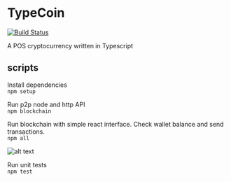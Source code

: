 # TypeCoin

[![Build Status](https://travis-ci.com/SC4RECOIN/TypeCoin.svg?token=d3A7dM8RkmrqdA4Ky1Zy&branch=master)](https://travis-ci.com/SC4RECOIN/TypeCoin)

A POS cryptocurrency written in Typescript

## scripts

Install dependencies  
```npm setup```  
  
Run p2p node and http API  
```npm blockchain```  
  
Run blockchain with simple react interface. Check wallet balance and send transactions.  
```npm all```  
  
![alt text](docs/interface.png)  
  
Run unit tests  
```npm test```  
